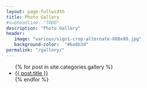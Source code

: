 ```yaml
---
layout: page-fullwidth
title: Photo Gallery
#subheadline: "TODO"
description: "Photo Gallery"
header:
   image: "various/sign1-crop-alternate-680x80.jpg"
   background-color:  "#ba8b3d"
permalink: "/gallery/"
---
```


<ul>
    {% for post in site.categories.gallery %}
    <li><a href="{{ site.url }}{{ post.url }}">{{ post.title }}</a></li>
    {% endfor %}
</ul>